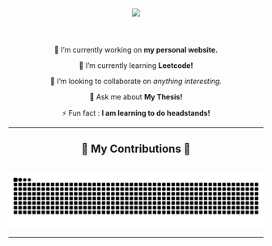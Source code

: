 
<h1 align="center">
    <img src="https://readme-typing-svg.herokuapp.com/?font=Righteous&size=35&center=true&vCenter=true&width=500&height=70&duration=4000&lines=Hi+There!+👋;+I'm+Fairuz!🌻;" />
</h1>

[comment]: <> (<h3 align="center">A passionate software developer from Canada 🇨🇦</h3>)

<br/>

<div align="center">
 
 🔭 I’m currently working on **my personal website.**
 
 🌱 I’m currently learning **Leetcode!**
 
 👯 I’m looking to collaborate on **anything interesting*.*

💬 Ask me about **My Thesis!**

⚡ Fun fact : **I am learning to do headstands!**

 </div>


 <hr/>

<div align="center">
  <h2>🐍 My Contributions 🐍</h2>
  <br>
 <img src="https://raw.githubusercontent.com/fairuznawar122/fairuznawar122/output/github-contribution-grid-snake.svg" />


<hr/>

<br/>
